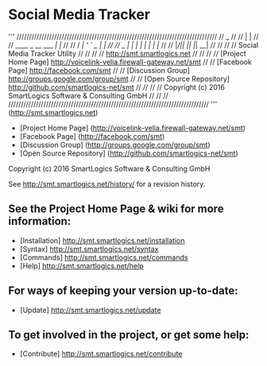# Social Media Tracker
'''
////////////////////////////////////////////////////////////////////////////////
//                     _                                                      //
//                    | |                                                     //
//    ____ _ __ ___  _| |_                                                    //
//   / ___| '_ ` _ \|_   _|                                                   //
//   \__ \| | | | | | | |_                                                    //
//   |___/|_| |_| |_|  \__|                                                   //
//                                                                            //
//   Social Media Tracker Utility                                             //
//                                                                            //
//   http://smt.smartlogics.net                                               //
//                                                                            //
//   [Project Home Page]      http://voicelink-velia.firewall-gateway.net/smt //
//   [Facebook Page]          http://facebook.com/smt                         //
//   [Discussion Group]       http://groups.google.com/group/smt              //
//   [Open Source Repository] http://github.com/smartlogics-net/smt           //
//                                                                            //
//   Copyright (c) 2016 SmartLogics Software & Consulting GmbH                //
//                                                                            //
////////////////////////////////////////////////////////////////////////////////
'''
(http://smt.smartlogics.net)

- [Project Home Page]      (http://voicelink-velia.firewall-gateway.net/smt)
- [Facebook Page]          (http://facebook.com/smt)
- [Discussion Group]       (http://groups.google.com/group/smt)
- [Open Source Repository] (http://github.com/smartlogics-net/smt)
                                                                         
Copyright (c) 2016 SmartLogics Software & Consulting GmbH                
                                                                         
See http://smt.smartlogics.net/history/ for a revision history.          

## See the Project Home Page & wiki for more information:
- [Installation]  http://smt.smartlogics.net/installation
- [Syntax]        http://smt.smartlogics.net/syntax
- [Commands]      http://smt.smartlogics.net/commands
- [Help]          http://smt.smartlogics.net/help

## For ways of keeping your version up-to-date:
- [Update]        http://smt.smartlogics.net/update

## To get involved in the project, or get some help:
- [Contribute]    http://smt.smartlogics.net/contribute

